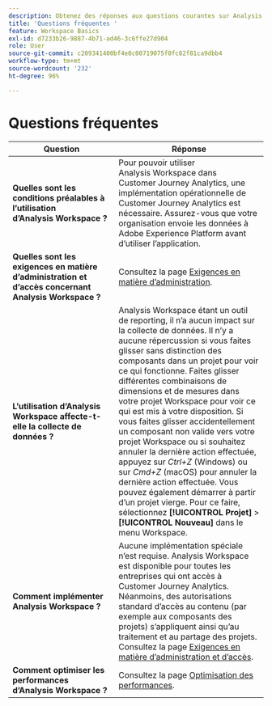 ```yaml
---
description: Obtenez des réponses aux questions courantes sur Analysis Workspace.
title: 'Questions fréquentes '
feature: Workspace Basics
exl-id: d7233b26-9887-4b71-ad46-3c6ffe27d904
role: User
source-git-commit: c209341400bf4e0c00719075f0fc82f81ca9dbb4
workflow-type: tm+mt
source-wordcount: '232'
ht-degree: 96%

---
```


# Questions fréquentes

| Question | Réponse |
|--- |--- |
| **Quelles sont les conditions préalables à l’utilisation d’Analysis Workspace ?** | Pour pouvoir utiliser Analysis Workspace dans Customer Journey Analytics, une implémentation opérationnelle de Customer Journey Analytics est nécessaire. Assurez-vous que votre organisation envoie les données à Adobe Experience Platform avant d’utiliser l’application. |
| **Quelles sont les exigences en matière d’administration et d’accès concernant Analysis Workspace ?** | Consultez la page [Exigences en matière d’administration](/help/analysis-workspace/workspace-faq/frequently-asked-questions-analysis-workspace.md). |
| **L’utilisation d’Analysis Workspace affecte-t-elle la collecte de données ?** | Analysis Workspace étant un outil de reporting, il n’a aucun impact sur la collecte de données. Il n’y a aucune répercussion si vous faites glisser sans distinction des composants dans un projet pour voir ce qui fonctionne. Faites glisser différentes combinaisons de dimensions et de mesures dans votre projet Workspace pour voir ce qui est mis à votre disposition. Si vous faites glisser accidentellement un composant non valide vers votre projet Workspace ou si souhaitez annuler la dernière action effectuée, appuyez sur *Ctrl+Z* (Windows) ou sur *Cmd+Z* (macOS) pour annuler la dernière action effectuée. Vous pouvez également démarrer à partir d’un projet vierge. Pour ce faire, sélectionnez **[!UICONTROL Projet]** > **[!UICONTROL Nouveau]** dans le menu Workspace. |
| **Comment implémenter Analysis Workspace ?** | Aucune implémentation spéciale n’est requise. Analysis Workspace est disponible pour toutes les entreprises qui ont accès à Customer Journey Analytics. Néanmoins, des autorisations standard d’accès au contenu (par exemple aux composants des projets) s’appliquent ainsi qu’au traitement et au partage des projets. Consultez la page [Exigences en matière d’administration et d’accès](/help/analysis-workspace/workspace-faq/frequently-asked-questions-analysis-workspace.md). |
| **Comment optimiser les performances d’Analysis Workspace ?** | Consultez la page [Optimisation des performances](/help/technotes/optimizing-performance.md). |

